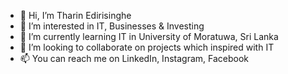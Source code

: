 - 👋 Hi, I’m Tharin Edirisinghe
- 👀 I’m interested in IT, Businesses & Investing
- 🌱 I’m currently learning IT in University of Moratuwa, Sri Lanka
- 💞️ I’m looking to collaborate on projects which inspired with IT
- 📫 You can reach me on LinkedIn, Instagram, Facebook

<!---
tharinedirisinghe/tharinedirisinghe is a ✨ special ✨ repository because its `README.md` (this file) appears on your GitHub profile.
You can click the Preview link to take a look at your changes.
--->
